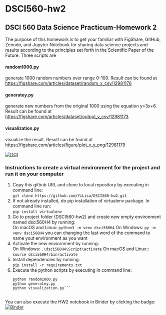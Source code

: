 # DSCI560-hw2
## DSCI 560 Data Science Practicum-Homework 2
The purpose of this homework is to get your familiar with FigShare, GitHub, Zenodo, and Jupyter Notebook for 
sharing data science projects and results according to the principles set forth in the Scientific Paper of the Future. 
Three scripts are 
#### random1000.py
generate 1000 random numbers over range 0-100. 
Result can be found at https://figshare.com/articles/dataset/random_x_csv/12981176

#### generatey.py
generate new numbers from the original 1000 using the equation y=3x+6.
Result can be found at https://figshare.com/articles/dataset/output_y_csv/12981173

#### visualization.py
visualize the result. 
Result can be found at https://figshare.com/articles/figure/plot_x_y_png/12981179


[![DOI](https://zenodo.org/badge/DOI/10.5281/zenodo.4041266.svg)](https://doi.org/10.5281/zenodo.4041266)

### Instructions to create a virtual environment for the project and run it on your computer

1. Copy this github URL and clone to local repository by executing in command line:  
    `git clone https://github.com/YiLisa/DSCI560-hw2.git`
2. If not already installed, do pip installation of virtualenv package. In command line run:  
    `pip install virtualenv`
3. Go to project folder (DSCI560-hw2) and create new empty environment named dsci560H4 by running:   
On macOS and Linux: `python3 -m venv dsci560H4`
On Windows: `py -m venv dsci560H4`
you can changing the last word of the command to name yout environment as you want  
4. Activate the new enviornment by running:  
On Windows:
    `.\dsci560H4\Script\activate` 
On macOS and Linux::
    `source dsci560H4/bin/activate`     
5. Install dependencies by running:  
    `pip install -r requirements.txt`
6. Execute the python scripts by executing in command line:  
    ```
    python random1000.py
    python generatey.py
    python visualization.py```
    

You can also execute the HW2 notebook in Binder by clicking the badge:
[![Binder](https://mybinder.org/badge_logo.svg)](https://mybinder.org/v2/gh/YiLisa/DSCI560-hw2/master?filepath=HW2.ipynb)
